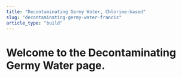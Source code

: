 ```yaml
---
title: "Decontaminating Germy Water, Chlorine-based"
slug: "decontaminating-germy-water-francis"
article_type: "build"
---
```


# Welcome to the Decontaminating Germy Water page.

